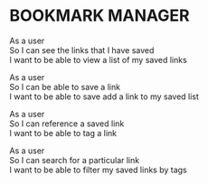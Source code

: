 # BOOKMARK MANAGER

As a user <br />
So I can see the links that I have saved <br />
I want to be able to view a list of my saved links <br />

As a user <br />
So I can be able to save a link <br />
I want to be able to save add a link to my saved list <br />

As a user <br />
So I can reference a saved link <br />
I want to be able to tag a link <br />

As a user <br />
So I can search for a particular link <br />
I want to be able to filter my saved links by tags <br />
